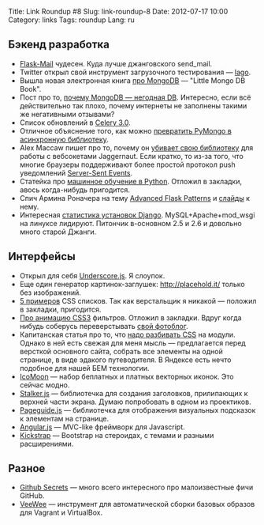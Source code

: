 Title: Link Roundup #8
Slug: link-roundup-8
Date: 2012-07-17 10:00
Category: links
Tags: roundup
Lang: ru

Бэкенд разработка
-----------------

* [Flask-Mail](http://packages.python.org/Flask-Mail/) чудесен. Куда лучше джанговского send_mail.
* Twitter открыл свой инструмент загрузочного тестирования — [lago](http://engineering.twitter.com/2012/06/building-and-profiling-high-performance.html).
* Вышла новая электронная книга [про MongoDB](http://openmymind.net/2011/3/28/The-Little-MongoDB-Book/) — "Little Mongo DB Book".
* Пост про то, [почему MongoDB — негодная DB](http://pastebin.com/raw.php?i=FD3xe6Jt). Интересно, если всё действительно так плохо, почему интернеты не заполнены такими же негативными отзывами?
* Список обновлений в [Celery 3.0](http://docs.celeryproject.org/en/latest/whatsnew-3.0.html).
* Отличное объяснение того, как можно [превратить PyMongo в асинхронную библиотеку](http://emptysquare.net/blog/motor-internals-how-i-asynchronized-a-synchronous-library/).
* Alex Maccaw пишет про то, почему он [убивает свою библиотеку](http://blog.alexmaccaw.com/killing-a-library) для работы с вебсокетами Jaggernaut. Если кратко, то из-за того, что многие браузеры поддерживают более простой протокол push уведомлений [Server-Sent Events](http://www.html5rocks.com/en/tutorials/eventsource/basics/).
* Статейка про [машинное обучение в Python](http://blog.untrod.com/2012/07/getting-started-with-python-for-data.html). Отложил в закладки, авось когда-нибудь пригодится.
* Спич Армина Роначера на тему [Advanced Flask Patterns](https://ep2012.europython.eu/conference/talks/advanced-flask-patterns) и [слайды](https://speakerdeck.com/u/mitsuhiko/p/advanced-flask-patterns) к нему.
* Интересная [статистика установок Django](http://www.djangosites.org/stats/). MySQL+Apache+mod_wsgi на линуксе лидируют. Питончик в-основном 2.5 и 2.6 и довольно много старой Джанги.

Интерфейсы
----------

* Открыл для себя [Underscore.js](http://underscorejs.org/). Я слоупок.
* Еще один генератор картинок-заглушек: http://placehold.it/ только без изображений.
* [5 примеров](http://designshack.net/articles/css/5-simple-and-practical-css-list-styles-you-can-copy-and-paste/) CSS списков. Так как верстальщик я никакой — положил в закладки, пригодится.
* [Про анимацию CSS3](http://demosthenes.info/blog/540/Animating-CSS3-Image-Filters) фильтров. Отложил в закладки. Вдруг когда нибудь соберусь переверстывать [свой фотоблог](http://svetlyak.ru).
* Капитанская статья про то, что [надо разбивать CSS](http://dbushell.com/2012/04/23/modularity-and-style-guides/) на модули. Однако в ней есть свежая для меня мысль — предлагается перед версткой основного сайта, собрать все элементы на одной странице, в виде эдакого путеводителя. В Яндексе есть нечто подобное для нашей БЕМ технологии.
* [IcoMoon](http://keyamoon.com/icomoon/) — набор беплатных и платных векторных иконок. Это сейчас модно.
* [Stalker.js](https://github.com/calebhc/stalker) — библиотечка для создания заголовков, прилипающих к верхней части экрана. Думаю попробовать в одном из проектиков.
* [Pageguide.js](http://tracelytics.github.com/pageguide/) — библиотечка для отображения визуальных подсказок к элементам на странице.
* [Angular.js](http://angularjs.org/) — MVC-like фреймворк для Javascript.
* [Kickstrap](http://ajkochanowicz.github.com/Kickstrap/) — Bootstrap на стероидах, с темами и разными расширениями.

Разное
------

* [Github Secrets](http://vimeo.com/42530011) — много всего интересного про малоизвестные фичи GitHub.
* [VeeWee](https://github.com/ringods/veewee/) — инструмент для автоматической сборки базовых образов для Vagrant и VirtualBox.
